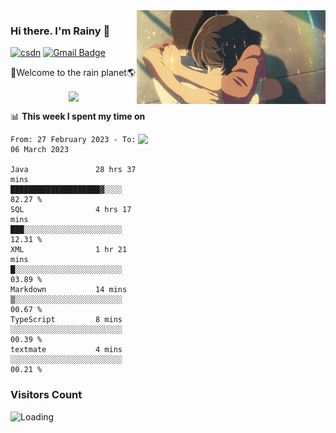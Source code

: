 <img  align='right' height="150" src="https://github.com/LikeRainDay/LikeRainDay/blob/master/pic/img_rain_1.gif?raw=true">



### Hi there. I'm Rainy :lemon:

[![csdn](https://img.shields.io/badge/-csdn-c14438?style=flat-square&logo=c&logoColor=white)](https://blog.csdn.net/qq_15807167)
[![Gmail Badge](https://img.shields.io/badge/-gmail-c14438?style=flat-square&logo=Gmail&logoColor=white&link=mailto:houshuai0816@gmail.com)](mailto:houshuai0816@gmail.com)

🚀Welcome to the rain planet🌎

<center>
<img align='center'  src="https://source.unsplash.com/random/1200x600">
</center>

📊 **This week I spent my time on**

<img align='right'   width="300" src="https://github-readme-stats.vercel.app/api?username=LikeRainDay&show_icons=true&title_color=fff&icon_color=79ff97&text_color=9f9f9f&bg_color=151515&count_private=true">

<!--START_SECTION:waka-->

```text
From: 27 February 2023 - To: 06 March 2023

Java               28 hrs 37 mins  ████████████████████▓░░░░   82.27 %
SQL                4 hrs 17 mins   ███░░░░░░░░░░░░░░░░░░░░░░   12.31 %
XML                1 hr 21 mins    █░░░░░░░░░░░░░░░░░░░░░░░░   03.89 %
Markdown           14 mins         ▒░░░░░░░░░░░░░░░░░░░░░░░░   00.67 %
TypeScript         8 mins          ░░░░░░░░░░░░░░░░░░░░░░░░░   00.39 %
textmate           4 mins          ░░░░░░░░░░░░░░░░░░░░░░░░░   00.21 %
```

<!--END_SECTION:waka-->

### Visitors Count
<img align="left" src = "https://profile-counter.glitch.me/LikeRainDay/count.svg" alt ="Loading">
